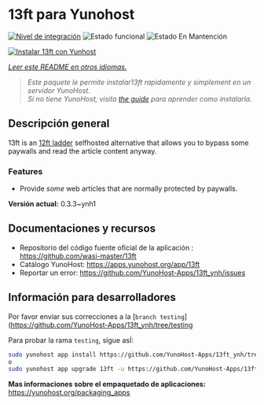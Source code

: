 <!--
Este archivo README esta generado automaticamente<https://github.com/YunoHost/apps/tree/master/tools/readme_generator>
No se debe editar a mano.
-->

# 13ft para Yunohost

[![Nivel de integración](https://dash.yunohost.org/integration/13ft.svg)](https://ci-apps.yunohost.org/ci/apps/13ft/) ![Estado funcional](https://ci-apps.yunohost.org/ci/badges/13ft.status.svg) ![Estado En Mantención](https://ci-apps.yunohost.org/ci/badges/13ft.maintain.svg)

[![Instalar 13ft con Yunhost](https://install-app.yunohost.org/install-with-yunohost.svg)](https://install-app.yunohost.org/?app=13ft)

*[Leer este README en otros idiomas.](./ALL_README.md)*

> *Este paquete le permite instalar13ft rapidamente y simplement en un servidor YunoHost.*  
> *Si no tiene YunoHost, visita [the guide](https://yunohost.org/install) para aprender como instalarla.*

## Descripción general

13ft is an [12ft ladder](https://12ft.io) selfhosted alternative that allows you to bypass some paywalls and read the article content anyway.

### Features
- Provide *some* web articles that are normally protected by paywalls.


**Versión actual:** 0.3.3~ynh1
## Documentaciones y recursos

- Repositorio del código fuente oficial de la aplicación : <https://github.com/wasi-master/13ft>
- Catálogo YunoHost: <https://apps.yunohost.org/app/13ft>
- Reportar un error: <https://github.com/YunoHost-Apps/13ft_ynh/issues>

## Información para desarrolladores

Por favor enviar sus correcciones a la [`branch testing`](https://github.com/YunoHost-Apps/13ft_ynh/tree/testing

Para probar la rama `testing`, sigue asÍ:

```bash
sudo yunohost app install https://github.com/YunoHost-Apps/13ft_ynh/tree/testing --debug
o
sudo yunohost app upgrade 13ft -u https://github.com/YunoHost-Apps/13ft_ynh/tree/testing --debug
```

**Mas informaciones sobre el empaquetado de aplicaciones:** <https://yunohost.org/packaging_apps>
